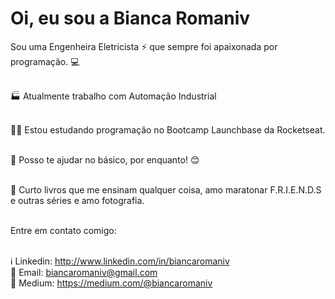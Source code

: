 # Oi, eu sou a Bianca Romaniv



Sou uma Engenheira Eletricista :zap: que sempre foi apaixonada por programação. :computer:


</br> :factory: Atualmente trabalho com Automação Industrial
 
 <br/> :purple_heart::rocket: Estou estudando programação no Bootcamp Launchbase da Rocketseat.
 
 </br> :raising_hand: Posso te ajudar no básico, por enquanto! :blush: 
 
 <br/> :information_desk_person: Curto livros que me ensinam qualquer coisa, amo maratonar F.R.I.E.N.D.S e outras séries e amo fotografia.

 <br/> Entre em contato comigo: 
 
 </br>  :information_source: Linkedin: http://www.linkedin.com/in/biancaromaniv
 </br>  :email: Email: biancaromaniv@gmail.com
 </br>  :ledger: Medium: https://medium.com/@biancaromaniv
 
